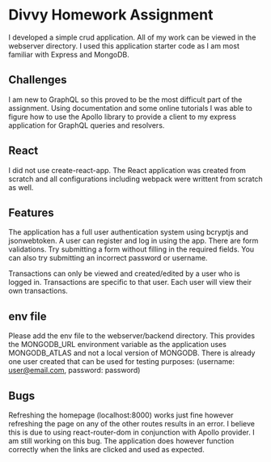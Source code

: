 # Divvy Homework Assignment

I developed a simple crud application. All of my work can be viewed in the webserver directory. I used this application starter code as I am most familiar with Express and MongoDB.

## Challenges

I am new to GraphQL so this proved to be the most difficult part of the assignment. Using documentation and some online tutorials I was able to figure how to use the Apollo library to provide a client to my express application for GraphQL queries and resolvers.

## React

I did not use create-react-app. The React application was created from scratch and all configurations including webpack were writtent from scratch as well.

## Features

The application has a full user authentication system using bcryptjs and jsonwebtoken. A user can register and log in using the app. There are form validations. Try submitting a form without filling in the required fields. You can also try submitting an incorrect password or username.

Transactions can only be viewed and created/edited by a user who is logged in. Transactions are specific to that user. Each user will view their own transactions.

## env file

Please add the env file to the webserver/backend directory. This provides the MONGODB_URL environment variable as the application uses MONGODB_ATLAS and not a local version of MONGODB. There is already one user created that can be used for testing purposes: (username: user@email.com, password: password)

## Bugs

Refreshing the homepage (localhost:8000) works just fine however refreshing the page on any of the other routes results in an error. I believe this is due to using react-router-dom in conjunction with Apollo provider. I am still working on this bug. The application does however function correctly when the links are clicked and used as expected.


